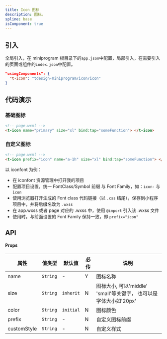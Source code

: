 ```yaml
---
title: Icon 图标
description: 图标。
spline: base
isComponent: true
---
```


## 引入

全局引入，在 miniprogram 根目录下的`app.json`中配置，局部引入，在需要引入的页面或组件的`index.json`中配置。

```json
"usingComponents": {
  "t-icon": "tdesign-miniprogram/icon/icon"
}
```

## 代码演示

### 基础图标

```html
<!-- page.wxml -->
<t-icon name="primary" size="xl" bind:tap="someFunction"> </t-icon>
```

### 自定义图标

```html
<!-- page.wxml -->
<t-icon prefix="icon" name="a-1h" size="xl" bind:tap="someFunction"> </t-icon>
```

以 iconfont 为例：

- 在 iconfont 资源管理中打开我的项目
- 配置项目设置，统一 FontClass/Symbol 前缀 与 Font Family，如：`icon-` 与 `icon`
- 使用浏览器打开生成的 Font class 代码链接（以 `.css` 结尾），保存到小程序项目中，并将后缀名改为 `.wxss`
- 在 app.wxss 或者 page 对应的 .wxss 中，使用 `@import` 引入该 .wxss 文件
- 使用时，与前面设置的 Font Family 保持一致，即 `prefix="icon"`

## API

#### Props

| 属性        | 值类型   | 默认值    | 必传 | 说明                                                              |
| ----------- | -------- | --------- | ---- | ----------------------------------------------------------------- |
| name        | `String` | -         | Y    | 图标名称                                                          |
| size        | `String` | `inherit` | N    | 图标大小, 可以'middle' 'small'等关键字， 也可以是字体大小如'20px' |
| color       | `String` | `initial` | N    | 图标颜色                                                          |
| prefix      | `String` | -         | N    | 自定义图标前缀                                                          |
| customStyle | `String` | -         | N    | 自定义样式                                                        |
